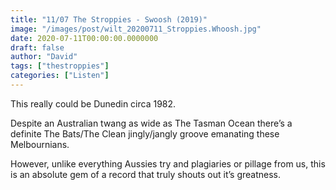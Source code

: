 ```yaml
---
title: "11/07 The Stroppies - Swoosh (2019)"
image: "/images/post/wilt_20200711_Stroppies.Whoosh.jpg"
date: 2020-07-11T00:00:00.0000000
draft: false
author: "David"
tags: ["thestroppies"]
categories: ["Listen"]
---
```

 This really could be Dunedin circa 1982.   
  
Despite an Australian twang as wide as The Tasman Ocean there’s a definite The Bats/The Clean jingly/jangly groove emanating these Melbournians.   
  
However, unlike everything Aussies try and plagiaries or pillage from us, this is an absolute gem of a record that truly shouts out it’s greatness.